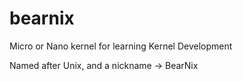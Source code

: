 # bearnix
Micro or Nano kernel for learning Kernel Development

Named after Unix, and a nickname -> BearNix


